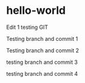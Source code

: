 # hello-world
Edit 1
testing GIT

Testing branch and commit 1

Testing branch and commit 2

testing branch and commit 3

testing branch and commit 4
